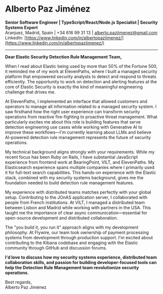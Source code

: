 # Alberto Paz Jiménez

**Senior Software Engineer | TypeScript/React/Node.js Specialist | Security Systems Expert**  
Aranjuez, Madrid, Spain | +34 616 99 31 13 | <alberto.pazjimenez@gmail.com>  
LinkedIn: [https://www.linkedin.com/in/albertopazjimenez/](https://www.linkedin.com/in/albertopazjimenez/)

---

**Dear Elastic Security Detection Rule Management Team,**

When I read about Elastic being used by more than 50% of the Fortune 500, it reminded me of my work at ElevenPaths, where I built a managed security platform that empowered security analysts to detect and respond to threats efficiently. The opportunity to work on detection and alerting features at the core of Elastic Security is exactly the kind of meaningful engineering challenge that drives me.

At ElevenPaths, I implemented an interface that allowed customers and operators to manage all information related to a managed security system. I saw firsthand how the right user experience can transform security operations from reactive fire-fighting to proactive threat management. What particularly excites me about this role is building features that serve detection engineering use cases while working with Generative AI to improve these workflows—I'm currently learning about LLMs and believe AI-powered detection rule management represents the future of security operations.

My technical background aligns strongly with your requirements. While my recent focus has been Ruby on Rails, I have substantial JavaScript experience from frontend work at BearingPoint, VILT, and ElevenPaths. My Elasticsearch experience spans multiple companies where I primarily used it for full-text search capabilities. This hands-on experience with the Elastic stack, combined with my security systems background, gives me the foundation needed to build detection rule management features.

My experience with distributed teams matches perfectly with your global setup. Contributing to the JOnAS application server, I collaborated with people from French institutions. At VILT, I managed a distributed team between Lisbon and Madrid while working with partners in the USA. This taught me the importance of clear async communication—essential for open-source development and distributed collaboration.

The "you build it, you run it" approach aligns with my development philosophy. At Flywire, our team took ownership of payment processing systems from development through production support. I'm excited about contributing to the Kibana codebase and engaging with the Elastic community through GitHub and discussion forums.

**I'd love to discuss how my security systems experience, distributed team collaboration skills, and passion for building developer-focused tools can help the Detection Rule Management team revolutionize security operations.**

Best regards,  
Alberto Paz Jiménez
